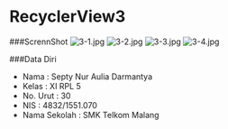 # RecyclerView3

###ScrennShot
![3-1.jpg](https://s21.postimg.org/72yl1db8n/3_1.jpg)
![3-2.jpg](https://s12.postimg.org/9v2rf9831/3_2.jpg)
![3-3.jpg](https://s21.postimg.org/4k8o1keiv/3_3.jpg)
![3-4.jpg](https://s17.postimg.org/vzej8g9f3/3_4.jpg)

###Data Diri
- Nama : Septy Nur Aulia Darmantya
- Kelas : XI RPL 5
- No. Urut : 30
- NIS : 4832/1551.070
- Nama Sekolah : SMK Telkom Malang
